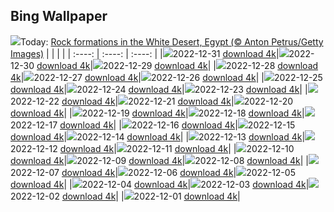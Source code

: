 ## Bing Wallpaper
![](./wallpaper/2022-12-31.jpg)Today: [Rock formations in the White Desert, Egypt (© Anton Petrus/Getty Images)](./wallpaper/2022-12-31.jpg)
|      |      |      |
| :----: | :----: | :----: |
|![](./wallpaper/2022-12-31_sm.jpg)2022-12-31 [download 4k](./wallpaper/2022-12-31.jpg)|![](./wallpaper/2022-12-30_sm.jpg)2022-12-30 [download 4k](./wallpaper/2022-12-30.jpg)|![](./wallpaper/2022-12-29_sm.jpg)2022-12-29 [download 4k](./wallpaper/2022-12-29.jpg)|
|![](./wallpaper/2022-12-28_sm.jpg)2022-12-28 [download 4k](./wallpaper/2022-12-28.jpg)|![](./wallpaper/2022-12-27_sm.jpg)2022-12-27 [download 4k](./wallpaper/2022-12-27.jpg)|![](./wallpaper/2022-12-26_sm.jpg)2022-12-26 [download 4k](./wallpaper/2022-12-26.jpg)|
|![](./wallpaper/2022-12-25_sm.jpg)2022-12-25 [download 4k](./wallpaper/2022-12-25.jpg)|![](./wallpaper/2022-12-24_sm.jpg)2022-12-24 [download 4k](./wallpaper/2022-12-24.jpg)|![](./wallpaper/2022-12-23_sm.jpg)2022-12-23 [download 4k](./wallpaper/2022-12-23.jpg)|
|![](./wallpaper/2022-12-22_sm.jpg)2022-12-22 [download 4k](./wallpaper/2022-12-22.jpg)|![](./wallpaper/2022-12-21_sm.jpg)2022-12-21 [download 4k](./wallpaper/2022-12-21.jpg)|![](./wallpaper/2022-12-20_sm.jpg)2022-12-20 [download 4k](./wallpaper/2022-12-20.jpg)|
|![](./wallpaper/2022-12-19_sm.jpg)2022-12-19 [download 4k](./wallpaper/2022-12-19.jpg)|![](./wallpaper/2022-12-18_sm.jpg)2022-12-18 [download 4k](./wallpaper/2022-12-18.jpg)|![](./wallpaper/2022-12-17_sm.jpg)2022-12-17 [download 4k](./wallpaper/2022-12-17.jpg)|
|![](./wallpaper/2022-12-16_sm.jpg)2022-12-16 [download 4k](./wallpaper/2022-12-16.jpg)|![](./wallpaper/2022-12-15_sm.jpg)2022-12-15 [download 4k](./wallpaper/2022-12-15.jpg)|![](./wallpaper/2022-12-14_sm.jpg)2022-12-14 [download 4k](./wallpaper/2022-12-14.jpg)|
|![](./wallpaper/2022-12-13_sm.jpg)2022-12-13 [download 4k](./wallpaper/2022-12-13.jpg)|![](./wallpaper/2022-12-12_sm.jpg)2022-12-12 [download 4k](./wallpaper/2022-12-12.jpg)|![](./wallpaper/2022-12-11_sm.jpg)2022-12-11 [download 4k](./wallpaper/2022-12-11.jpg)|
|![](./wallpaper/2022-12-10_sm.jpg)2022-12-10 [download 4k](./wallpaper/2022-12-10.jpg)|![](./wallpaper/2022-12-09_sm.jpg)2022-12-09 [download 4k](./wallpaper/2022-12-09.jpg)|![](./wallpaper/2022-12-08_sm.jpg)2022-12-08 [download 4k](./wallpaper/2022-12-08.jpg)|
|![](./wallpaper/2022-12-07_sm.jpg)2022-12-07 [download 4k](./wallpaper/2022-12-07.jpg)|![](./wallpaper/2022-12-06_sm.jpg)2022-12-06 [download 4k](./wallpaper/2022-12-06.jpg)|![](./wallpaper/2022-12-05_sm.jpg)2022-12-05 [download 4k](./wallpaper/2022-12-05.jpg)|
|![](./wallpaper/2022-12-04_sm.jpg)2022-12-04 [download 4k](./wallpaper/2022-12-04.jpg)|![](./wallpaper/2022-12-03_sm.jpg)2022-12-03 [download 4k](./wallpaper/2022-12-03.jpg)|![](./wallpaper/2022-12-02_sm.jpg)2022-12-02 [download 4k](./wallpaper/2022-12-02.jpg)|
|![](./wallpaper/2022-12-01_sm.jpg)2022-12-01 [download 4k](./wallpaper/2022-12-01.jpg)|